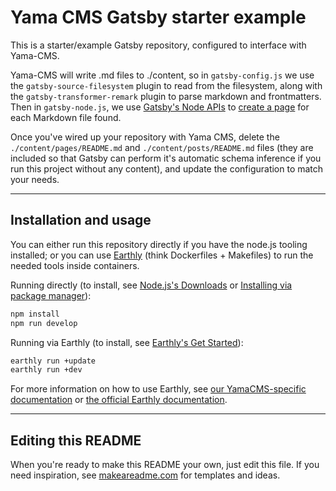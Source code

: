 # Yama CMS Gatsby starter example

This is a starter/example Gatsby repository, configured to interface with Yama-CMS.

Yama-CMS will write .md files to ./content, so in `gatsby-config.js` we use the `gatsby-source-filesystem` plugin to read from the filesystem, along with the `gatsby-transformer-remark` plugin to parse markdown and frontmatters. Then in `gatsby-node.js`, we use [Gatsby's Node APIs](https://www.gatsbyjs.com/docs/reference/config-files/gatsby-node/) to [create a page](https://www.gatsbyjs.com/docs/creating-and-modifying-pages/#creating-pages-in-gatsby-nodejs) for each Markdown file found.

Once you've wired up your repository with Yama CMS, delete the `./content/pages/README.md` and `./content/posts/README.md` files (they are included so that Gatsby can perform it's automatic schema inference if you run this project without any content), and update the configuration to match your needs. 

---

## Installation and usage

You can either run this repository directly if you have the node.js tooling installed; or you can use [Earthly](https://docs.yama-cms.com/docs/guide/build-deploy-earthly) (think Dockerfiles + Makefiles) to run the needed tools inside containers.

Running directly (to install, see [Node.js's Downloads](https://nodejs.org/en/download) or [Installing via package manager](https://nodejs.org/en/download/package-manager)):
```bash
npm install
npm run develop
```
Running via Earthly (to install, see [Earthly's Get Started](https://earthly.dev/get-earthly)):
```bash
earthly run +update
earthly run +dev
```
For more information on how to use Earthly, see [our YamaCMS-specific documentation](https://docs.yama-cms.com/docs/guide/build-deploy-earthly/) or [the official Earthly documentation](https://docs.earthly.dev/basics).


***

## Editing this README

When you're ready to make this README your own, just edit this file. If you need inspiration, see [makeareadme.com](https://www.makeareadme.com/) for templates and ideas.
